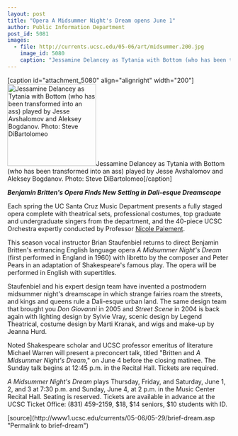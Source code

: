 ```yaml
---
layout: post
title: "Opera A Midsummer Night's Dream opens June 1"
author: Public Information Department
post_id: 5081
images:
  - file: http://currents.ucsc.edu/05-06/art/midsummer.200.jpg
    image_id: 5080
    caption: "Jessamine Delancey as Tytania with Bottom (who has been transformed into an ass) played by Jesse Avshalomov and Aleksey Bogdanov. Photo: Steve DiBartolomeo"
---
```


[caption id="attachment_5080" align="alignright" width="200"]<a href="http://localhost/mysite/wp-content/uploads/2006/05/midsummer.200.jpg"><img class="size-full wp-image-5080" src="http://localhost/mysite/wp-content/uploads/2006/05/midsummer.200.jpg" alt="Jessamine Delancey as Tytania with Bottom (who has been transformed into an ass) played by Jesse Avshalomov and Aleksey Bogdanov. Photo: Steve DiBartolomeo" width="200" height="185" /></a>Jessamine Delancey as Tytania with Bottom (who has been transformed into an ass) played by Jesse Avshalomov and Aleksey Bogdanov. Photo: Steve DiBartolomeo[/caption]
<a name="content" id="content"></a>
<p>
  <i><b>Benjamin Britten's Opera Finds New Setting in Dali-esque Dreamscape</b></i>
</p>
<p>
  Each spring the UC Santa Cruz Music Department presents a fully staged opera complete with theatrical sets, professional costumes, top graduate and undergraduate singers from the department, and the 40-piece UCSC Orchestra expertly conducted by Professor <a href="http://www.nicolepaiement.com/">Nicole Paiement</a>.
</p>
<p>
  This season vocal instructor Brian Staufenbiel returns to direct Benjamin Britten's entrancing English language opera <i>A Midsummer Night's Dream</i> (first performed in England in 1960) with libretto by the composer and Peter Pears in an adaptation of Shakespeare's famous play. The opera will be performed in English with supertitles.
</p>
<p>
  Staufenbiel and his expert design team have invented a postmodern midsummer night's dreamscape in which strange fairies roam the streets, and kings and queens rule a Dali-esque urban land. The same design team that brought you <i>Don Giovanni</i> in 2005 and <i>Street Scene</i> in 2004 is back again with lighting design by Sylvie Vray, scenic design by Legend Theatrical, costume design by Marti Kranak, and wigs and make-up by Jeanna Hurd.
</p>
<p>
  Noted Shakespeare scholar and UCSC professor emeritus of literature Michael Warren will present a preconcert talk, titled "Britten and <i>A Midsummer Night's Dream</i>," on June 4 before the closing matinee. The Sunday talk begins at 12:45 p.m. in the Recital Hall. Tickets are required.
</p>
<p>
  <i>A Midsummer Night's Dream</i> plays Thursday, Friday, and Saturday, June 1, 2, and 3 at 7:30 p.m. and Sunday, June 4, at 2 p.m. in the Music Center Recital Hall. Seating is reserved. Tickets are available in advance at the UCSC Ticket Office: (831) 459-2159, $18, $14 seniors, $10 students with ID.
</p>
[source](http://www1.ucsc.edu/currents/05-06/05-29/brief-dream.asp "Permalink to brief-dream")
